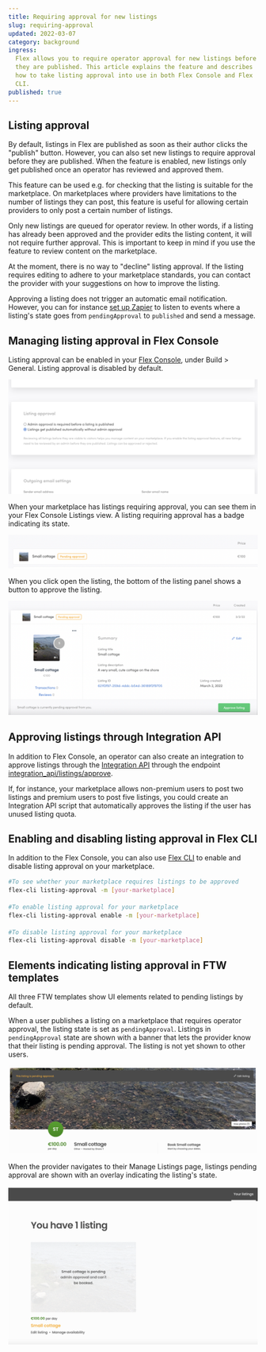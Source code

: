 ```yaml
---
title: Requiring approval for new listings
slug: requiring-approval
updated: 2022-03-07
category: background
ingress:
  Flex allows you to require operator approval for new listings before
  they are published. This article explains the feature and describes
  how to take listing approval into use in both Flex Console and Flex
  CLI.
published: true
---
```


## Listing approval

By default, listings in Flex are published as soon as their author
clicks the "publish" button. However, you can also set new listings to
require approval before they are published. When the feature is enabled,
new listings only get published once an operator has reviewed and
approved them.

This feature can be used e.g. for checking that the listing is suitable
for the marketplace. On marketplaces where providers have limitations to
the number of listings they can post, this feature is useful for
allowing certain providers to only post a certain number of listings.

Only new listings are queued for operator review. In other words, if a
listing has already been approved and the provider edits the listing
content, it will not require further approval. This is important to keep
in mind if you use the feature to review content on the marketplace.

At the moment, there is no way to "decline" listing approval. If the
listing requires editing to adhere to your marketplace standards, you
can contact the provider with your suggestions on how to improve the
listing.

Approving a listing does not trigger an automatic email notification.
However, you can for instance
[set up Zapier](/cookbook-events/set-up-and-use-zapier/) to listen to
events where a listing's state goes from `pendingApproval` to
`published` and send a message.

## Managing listing approval in Flex Console

Listing approval can be enabled in your
[Flex Console](https://flex-console.sharetribe.com/general), under
Build > General. Listing approval is disabled by default.

![Listing approval toggle](listing-approval-toggle.png 'Listing approval is toggled in Build > General')

When your marketplace has listings requiring approval, you can see them
in your Flex Console Listings view. A listing requiring approval has a
badge indicating its state.

![Listing approval badge](pending-approval-badge.png 'Listings pending approval show a badge')

When you click open the listing, the bottom of the listing panel shows a
button to approve the listing.

![Listing approval button](pending-approval-button.png 'Operator can approve listings in Flex Console')

## Approving listings through Integration API

In addition to Flex Console, an operator can also create an integration to approve listings through the [Integration API](/integrations/getting-started-with-integration-api/) through the endpoint [integration_api/listings/approve](https://www.sharetribe.com/api-reference/integration.html#approve-listing). 

If, for instance, your marketplace allows non-premium users to post two listings and premium users to post five listings, you could create an Integration API script that automatically approves the listing if the user has unused listing quota.

## Enabling and disabling listing approval in Flex CLI

In addition to the Flex Console, you can also use
[Flex CLI](/flex-cli/getting-started-with-flex-cli/) to enable and
disable listing approval on your marketplace.

```bash
#To see whether your marketplace requires listings to be approved
flex-cli listing-approval -m [your-marketplace]

#To enable listing approval for your marketplace
flex-cli listing-approval enable -m [your-marketplace]

#To disable listing approval for your marketplace
flex-cli listing-approval disable -m [your-marketplace]

```

## Elements indicating listing approval in FTW templates

All three FTW templates show UI elements related to pending listings by
default.

When a user publishes a listing on a marketplace that requires operator
approval, the listing state is set as `pendingApproval`. Listings in
`pendingApproval` state are shown with a banner that lets the provider
know that their listing is pending approval. The listing is not yet
shown to other users.

![Banner indicating that listing is pending approval](pending-approval-banner.png 'The FTW applications show a banner on the listing by default')

When the provider navigates to their Manage Listings page, listings
pending approval are shown with an overlay indicating the listing's
state.

![Listing card overlay](pending-approval-your-listings.png 'Listings pending approval are shown with an informative overlay')

